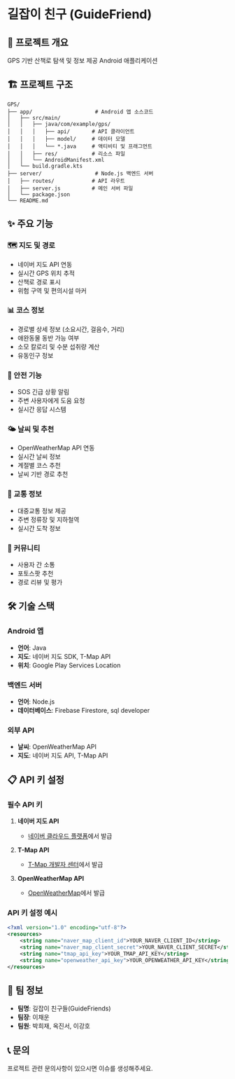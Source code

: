 # 길잡이 친구 (GuideFriend)

## 📱 프로젝트 개요
GPS 기반 산책로 탐색 및 정보 제공 Android 애플리케이션

## 🏗️ 프로젝트 구조
```
GPS/
├── app/                    # Android 앱 소스코드
│   ├── src/main/
│   │   ├── java/com/example/gps/
│   │   │   ├── api/       # API 클라이언트
│   │   │   ├── model/     # 데이터 모델
│   │   │   └── *.java     # 액티비티 및 프래그먼트
│   │   ├── res/           # 리소스 파일
│   │   └── AndroidManifest.xml
│   └── build.gradle.kts
├── server/                 # Node.js 백엔드 서버
│   ├── routes/            # API 라우트
│   ├── server.js          # 메인 서버 파일
│   └── package.json
└── README.md
```

## ✨ 주요 기능

### 🗺️ 지도 및 경로
- 네이버 지도 API 연동
- 실시간 GPS 위치 추적
- 산책로 경로 표시
- 위험 구역 및 편의시설 마커

### 📊 코스 정보
- 경로별 상세 정보 (소요시간, 걸음수, 거리)
- 애완동물 동반 가능 여부
- 소모 칼로리 및 수분 섭취량 계산
- 유동인구 정보

### 🚨 안전 기능
- SOS 긴급 상황 알림
- 주변 사용자에게 도움 요청
- 실시간 응답 시스템

### 🌤️ 날씨 및 추천
- OpenWeatherMap API 연동
- 실시간 날씨 정보
- 계절별 코스 추천
- 날씨 기반 경로 추천

### 🚌 교통 정보
- 대중교통 정보 제공
- 주변 정류장 및 지하철역
- 실시간 도착 정보

### 👥 커뮤니티
- 사용자 간 소통
- 포토스팟 추천
- 경로 리뷰 및 평가

## 🛠️ 기술 스택

### Android 앱
- **언어**: Java
- **지도**: 네이버 지도 SDK, T-Map API
- **위치**: Google Play Services Location

### 백엔드 서버
- **언어**: Node.js
- **데이터베이스**: Firebase Firestore, sql developer


### 외부 API
- **날씨**: OpenWeatherMap API
- **지도**: 네이버 지도 API, T-Map API

## 📋 API 키 설정

### 필수 API 키
1. **네이버 지도 API**
   - [네이버 클라우드 플랫폼](https://www.ncloud.com/)에서 발급

2. **T-Map API**
   - [T-Map 개발자 센터](https://developers.sktelecom.com/)에서 발급

3. **OpenWeatherMap API**
   - [OpenWeatherMap](https://openweathermap.org/api)에서 발급

### API 키 설정 예시
```xml
<?xml version="1.0" encoding="utf-8"?>
<resources>
    <string name="naver_map_client_id">YOUR_NAVER_CLIENT_ID</string>
    <string name="naver_map_client_secret">YOUR_NAVER_CLIENT_SECRET</string>
    <string name="tmap_api_key">YOUR_TMAP_API_KEY</string>
    <string name="openweather_api_key">YOUR_OPENWEATHER_API_KEY</string>
</resources>
```

## 👥 팀 정보
- **팀명**: 길잡이 친구들(GuideFriends)
- **팀장**: 이채운
- **팀원**: 박희재, 옥진서, 이강호

## 📞 문의
프로젝트 관련 문의사항이 있으시면 이슈를 생성해주세요. 